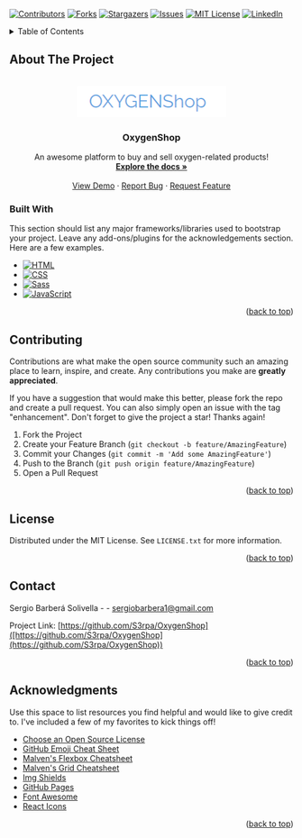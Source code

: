 <!-- Improved compatibility of back to top link: See: https://github.com/othneildrew/Best-README-Template/pull/73 -->
<a id="readme-top"></a>
<!--
*** Thanks for checking out the Best-README-Template. If you have a suggestion
*** that would make this better, please fork the repo and create a pull request
*** or simply open an issue with the tag "enhancement".
*** Don't forget to give the project a star!
*** Thanks again! Now go create something AMAZING! :D
-->



<!-- PROJECT SHIELDS -->
<!--
*** I'm using markdown "reference style" links for readability.
*** Reference links are enclosed in brackets [ ] instead of parentheses ( ).
*** See the bottom of this document for the declaration of the reference variables
*** for contributors-url, forks-url, etc. This is an optional, concise syntax you may use.
*** https://www.markdownguide.org/basic-syntax/#reference-style-links
-->
[![Contributors][contributors-shield]][contributors-url]
[![Forks][forks-shield]][forks-url]
[![Stargazers][stars-shield]][stars-url]
[![Issues][issues-shield]][issues-url]
[![MIT License][license-shield]][license-url]
[![LinkedIn][linkedin-shield]][linkedin-url]


<!-- TABLE OF CONTENTS -->
<details>
  <summary>Table of Contents</summary>
  <ol>
    <li>
      <a href="#about-the-project">About The Project</a>
      <ul>
        <li><a href="#built-with">Built With</a></li>
      </ul>
    </li>
    <li><a href="#contributing">Contributing</a></li>
    <li><a href="#license">License</a></li>
    <li><a href="#contact">Contact</a></li>
    <li><a href="#acknowledgments">Acknowledgments</a></li>
  </ol>
</details>


<!-- ABOUT THE PROJECT -->
## About The Project

<br />
<div align="center">
  <a href="https://github.com/S3rpa/OxygenShop">
    <img src="images/Logo2.png" alt="Logo2" width="265" height="55">
  </a>

  <h3 align="center">OxygenShop</h3>

  <p align="center">
    An awesome platform to buy and sell oxygen-related products!
    <br />
    <a href="https://github.com/S3rpa/OxygenShop"><strong>Explore the docs »</strong></a>
    <br />
    <br />
    <a href="https://s3rpa.github.io/OxygenShop/">View Demo</a>
    ·
    <a href="https://github.com/S3rpa/OxygenShop/issues/new?labels=bug&template=bug-report---.md">Report Bug</a>
    ·
    <a href="https://github.com/S3rpa/OxygenShop/issues/new?labels=enhancement&template=feature-request---.md">Request Feature</a>
  </p>
</div>


### Built With

This section should list any major frameworks/libraries used to bootstrap your project. Leave any add-ons/plugins for the acknowledgements section. Here are a few examples.

* [![HTML][HTML]][HTML-url]
* [![CSS][CSS]][CSS-url]
* [![Sass][Sass]][Sass-url]
* [![JavaScript][JavaScript]][JavaScript-url]

<p align="right">(<a href="#readme-top">back to top</a>)</p>


<!-- CONTRIBUTING -->
## Contributing

Contributions are what make the open source community such an amazing place to learn, inspire, and create. Any contributions you make are **greatly appreciated**.

If you have a suggestion that would make this better, please fork the repo and create a pull request. You can also simply open an issue with the tag "enhancement".
Don't forget to give the project a star! Thanks again!

1. Fork the Project
2. Create your Feature Branch (`git checkout -b feature/AmazingFeature`)
3. Commit your Changes (`git commit -m 'Add some AmazingFeature'`)
4. Push to the Branch (`git push origin feature/AmazingFeature`)
5. Open a Pull Request

<p align="right">(<a href="#readme-top">back to top</a>)</p>



<!-- LICENSE -->
## License

Distributed under the MIT License. See `LICENSE.txt` for more information.

<p align="right">(<a href="#readme-top">back to top</a>)</p>



<!-- CONTACT -->
## Contact

Sergio Barberá Solivella -  - sergiobarbera1@gmail.com

Project Link: [https://github.com/S3rpa/OxygenShop]([https://github.com/S3rpa/OxygenShop](https://github.com/S3rpa/OxygenShop))

<p align="right">(<a href="#readme-top">back to top</a>)</p>



<!-- ACKNOWLEDGMENTS -->
## Acknowledgments

Use this space to list resources you find helpful and would like to give credit to. I've included a few of my favorites to kick things off!

* [Choose an Open Source License](https://choosealicense.com)
* [GitHub Emoji Cheat Sheet](https://www.webpagefx.com/tools/emoji-cheat-sheet)
* [Malven's Flexbox Cheatsheet](https://flexbox.malven.co/)
* [Malven's Grid Cheatsheet](https://grid.malven.co/)
* [Img Shields](https://shields.io)
* [GitHub Pages](https://pages.github.com)
* [Font Awesome](https://fontawesome.com)
* [React Icons](https://react-icons.github.io/react-icons/search)

<p align="right">(<a href="#readme-top">back to top</a>)</p>



<!-- MARKDOWN LINKS & IMAGES -->
<!-- https://www.markdownguide.org/basic-syntax/#reference-style-links -->
[contributors-shield]: https://img.shields.io/github/contributors/othneildrew/Best-README-Template.svg?style=for-the-badge
[contributors-url]: https://github.com/S3rpa/OxygenShop/graphs/contributors
[forks-shield]: https://img.shields.io/github/forks/othneildrew/Best-README-Template.svg?style=for-the-badge
[forks-url]: https://github.com/S3rpa/OxygenShop/network/members
[stars-shield]: https://img.shields.io/github/stars/othneildrew/Best-README-Template.svg?style=for-the-badge
[stars-url]: https://github.com/S3rpa/OxygenShop/stargazers
[issues-shield]: https://img.shields.io/github/issues/othneildrew/Best-README-Template.svg?style=for-the-badge
[issues-url]: https://github.com/S3rpa/OxygenShop/issues
[license-shield]: https://img.shields.io/github/license/othneildrew/Best-README-Template.svg?style=for-the-badge
[license-url]: https://github.com/othneildrew/Best-README-Template/blob/master/LICENSE.txt
[linkedin-shield]: https://img.shields.io/badge/-LinkedIn-black.svg?style=for-the-badge&logo=linkedin&colorB=555
[linkedin-url]: www.linkedin.com/in/sergio-barbera-solivella
[product-screenshot]: https://gyazo.com/39e6ec9693764f87a76a30083c7d1445
[HTML]: https://img.shields.io/badge/HTML5-E34F26?style=for-the-badge&logo=html5&logoColor=white
[HTML-url]: 	http://www.w3.org/TR/html5/
[CSS]: 	https://img.shields.io/badge/CSS3-1572B6?style=for-the-badge&logo=css3&logoColor=white
[CSS-url]: https://www.w3.org/Style/CSS/
[Sass]: https://img.shields.io/badge/Sass-CC6699?style=for-the-badge&logo=sass&logoColor=white
[Sass-url]: https://vuejs.org/
[JavaScript]: https://img.shields.io/badge/JavaScript-323330?style=for-the-badge&logo=javascript&logoColor=F7DF1E
[JavaScript-url]: https://developer.mozilla.org/es/docs/Web/JavaScript
